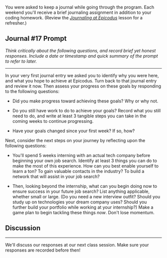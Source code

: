 You were asked to keep a journal while going through the program. Each weekend you'll receive a brief journaling assignment in addition to your coding homework. (Review the _[Journaling at Epicodus](/introduction-to-programming/git-html-and-css-part-2/homework-journaling-at-epicodus)_ lesson for a refresher.)

## Journal #17 Prompt

_Think critically about the following questions, and record brief yet honest responses. Include a date or timestamp and quick summary of the prompt to refer to later._

---

In your very first journal entry we asked you to identify why you were here, and what you hope to achieve at Epicodus. Turn back to that journal entry and review it now. Then assess your progress on these goals by responding to the following questions:

* Did you make progress toward achieving these goals? Why or why not.

* Do you still have work to do to achieve your goals? Record what you still need to do, and write at least 3 tangible steps you can take in the coming weeks to continue progressing.

* Have your goals changed since your first week? If so, how?

Next, consider the next steps on your journey by reflecting upon the following questions:

* You'll spend 5 weeks interning with an actual tech company before beginning your own job search. Identify at least 3 things you can do to make the most of this experience. How can you best enable yourself to learn a ton? To gain valuable contacts in the industry? To build a network that will assist in your job search?

* Then, looking beyond the internship, what can you begin doing now to ensure success in your future job search? List anything applicable, whether small or large. (Do you need a new interview outfit? Should you study up on technologies your dream company uses? Should you further build your portfolio while working at your internship?) Make a game plan to begin tackling these things _now_. Don't lose momentum.

## Discussion
---

We'll discuss our responses at our next class session. Make sure your responses are recorded before then!

